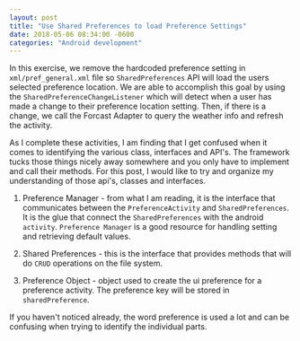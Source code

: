 ```yaml
---
layout: post
title: "Use Shared Preferences to load Preference Settings"
date: 2018-05-06 08:34:00 -0600
categories: "Android development"
---
```


In this exercise, we remove the hardcoded preference setting in `xml/pref_general.xml` file so `SharedPreferences` API will load the users selected preference location. We are able to accomplish this goal by using the `SharedPreferenceChangeListener` which will detect when a user has made a change to their preference location setting. Then, if there is a change, we call the Forcast Adapter to query the weather info and refresh the activity.

As I complete these activities, I am finding that I get confused when it comes to identifying the various class, interfaces and API's. The framework tucks those things nicely away somewhere and you only have to implement and call their methods. For this post, I would like to try and organize my understanding of those api's, classes and interfaces.

1. Preference Manager - from what I am reading, it is the interface that communicates between the `PreferenceActivity` and `SharedPreferences`. It is the glue that connect the `SharedPreferences` with the android `activity`. `Preference Manager` is a good resource for handling setting and retrieving default values.

2. Shared Preferences - this is the interface that provides methods that will do `CRUD` operations on the file system.

3. Preference Object - object used to create the ui preference for a preference activity. The preference key will be stored in `sharedPreference`.

If you haven't noticed already, the word preference is used a lot and can be confusing when trying to identify the individual parts.  
